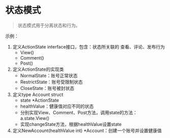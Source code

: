 # 状态模式
> 状态模式用于分离状态和行为。

示例：
1. 定义ActionState interface接口，包含：状态所关联的 查看、评论、发布行为
    - View()
    - Comment()
    - Post()
2. 定义ActionState的实现类
   - NormalState：账号正常状态
   - RestrictState：账号受限制状态
   - CloseState：账号被封状态
3. 定义type Account struct
   - state *ActionState
   - healthValue：健康值对应不同的状态
   - 分别实现View、Comment、Post方法，调用state的方法：a.state.View()
   - 实现changeState方法，根据healthValue设置state
4. 定义NewAccount(healthValue int) *Account：创建一个账号并设置健康值
